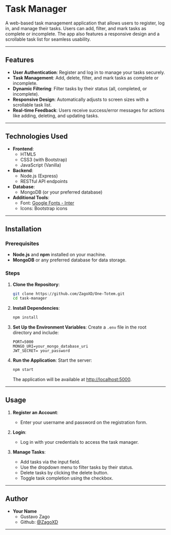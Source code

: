 
# Task Manager

A web-based task management application that allows users to register, log in, and manage their tasks. Users can add, filter, and mark tasks as complete or incomplete. The app also features a responsive design and a scrollable task list for seamless usability.

---

## Features

- **User Authentication**: Register and log in to manage your tasks securely.
- **Task Management**: Add, delete, filter, and mark tasks as complete or incomplete.
- **Dynamic Filtering**: Filter tasks by their status (all, completed, or incomplete).
- **Responsive Design**: Automatically adjusts to screen sizes with a scrollable task list.
- **Real-time Feedback**: Users receive success/error messages for actions like adding, deleting, and updating tasks.

---

## Technologies Used

- **Frontend**:
  - HTML5
  - CSS3 (with Bootstrap)
  - JavaScript (Vanilla)
- **Backend**:
  - Node.js (Express)
  - RESTful API endpoints
- **Database**:
  - MongoDB (or your preferred database)
- **Additional Tools**:
  - Font: [Google Fonts - Inter](https://fonts.google.com/specimen/Inter)
  - Icons: Bootstrap icons

---

## Installation

### Prerequisites
- **Node.js** and **npm** installed on your machine.
- **MongoDB** or any preferred database for data storage.

### Steps
1. **Clone the Repository**:
   ```bash
   git clone https://github.com/ZagoXD/One-Totem.git
   cd task-manager
   ```

2. **Install Dependencies**:
   ```bash
   npm install
   ```

3. **Set Up the Environment Variables**:
   Create a `.env` file in the root directory and include:
   ```env
   PORT=5000
   MONGO_URI=your_mongo_database_uri
   JWT_SECRET= your_password
   ```

4. **Run the Application**:
   Start the server:
   ```bash
   npm start
   ```
   The application will be available at [http://localhost:5000](http://localhost:5000).

---

## Usage

1. **Register an Account**:
   - Enter your username and password on the registration form.

2. **Login**:
   - Log in with your credentials to access the task manager.

3. **Manage Tasks**:
   - Add tasks via the input field.
   - Use the dropdown menu to filter tasks by their status.
   - Delete tasks by clicking the delete button.
   - Toggle task completion using the checkbox.

---

## Author

- **Your Name**  
  - Gustavo Zago
  - Github: [@ZagoXD](https://github.com/ZagoXD)  

---

